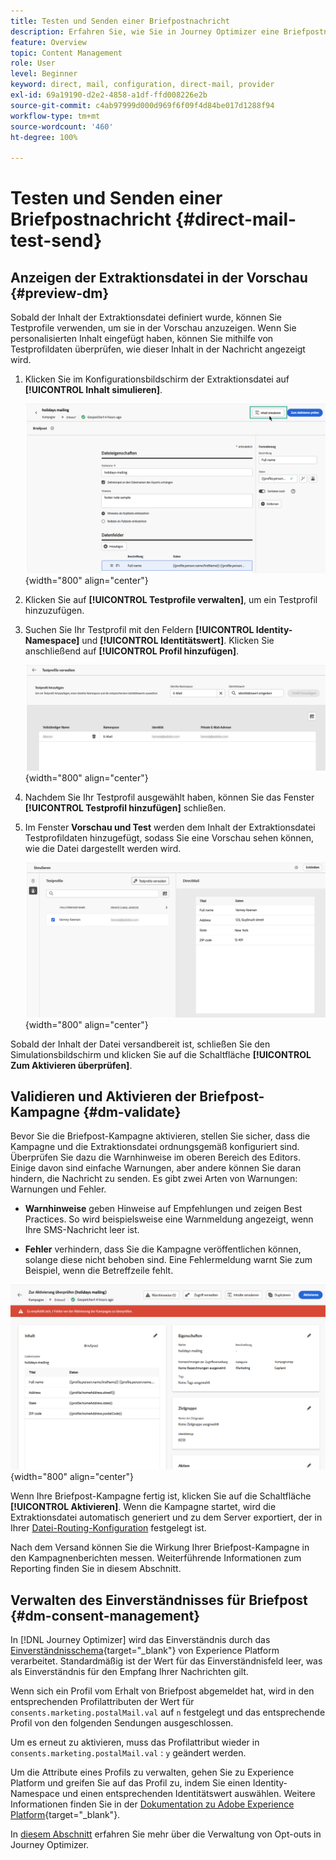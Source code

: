 ```yaml
---
title: Testen und Senden einer Briefpostnachricht
description: Erfahren Sie, wie Sie in Journey Optimizer eine Briefpostnachricht erstellen
feature: Overview
topic: Content Management
role: User
level: Beginner
keyword: direct, mail, configuration, direct-mail, provider
exl-id: 69a19190-d2e2-4858-a1df-ffd008226e2b
source-git-commit: c4ab97999d000d969f6f09f4d84be017d1288f94
workflow-type: tm+mt
source-wordcount: '460'
ht-degree: 100%

---
```


# Testen und Senden einer Briefpostnachricht {#direct-mail-test-send}

## Anzeigen der Extraktionsdatei in der Vorschau {#preview-dm}

Sobald der Inhalt der Extraktionsdatei definiert wurde, können Sie Testprofile verwenden, um sie in der Vorschau anzuzeigen. Wenn Sie personalisierten Inhalt eingefügt haben, können Sie mithilfe von Testprofildaten überprüfen, wie dieser Inhalt in der Nachricht angezeigt wird.

1. Klicken Sie im Konfigurationsbildschirm der Extraktionsdatei auf **[!UICONTROL Inhalt simulieren]**.

   ![](assets/direct-mail-simulate-button.png){width="800" align="center"}

1. Klicken Sie auf **[!UICONTROL Testprofile verwalten]**, um ein Testprofil hinzuzufügen.

1. Suchen Sie Ihr Testprofil mit den Feldern **[!UICONTROL Identity-Namespace]** und **[!UICONTROL Identitätswert]**. Klicken Sie anschließend auf **[!UICONTROL Profil hinzufügen]**.

   ![](assets/direct-mail-test-profile.png){width="800" align="center"}

1. Nachdem Sie Ihr Testprofil ausgewählt haben, können Sie das Fenster **[!UICONTROL Testprofil hinzufügen]** schließen.

1. Im Fenster **Vorschau und Test** werden dem Inhalt der Extraktionsdatei Testprofildaten hinzugefügt, sodass Sie eine Vorschau sehen können, wie die Datei dargestellt werden wird.

   ![](assets/direct-mail-simulate.png){width="800" align="center"}

Sobald der Inhalt der Datei versandbereit ist, schließen Sie den Simulationsbildschirm und klicken Sie auf die Schaltfläche **[!UICONTROL Zum Aktivieren überprüfen]**.

## Validieren und Aktivieren der Briefpost-Kampagne {#dm-validate}

Bevor Sie die Briefpost-Kampagne aktivieren, stellen Sie sicher, dass die Kampagne und die Extraktionsdatei ordnungsgemäß konfiguriert sind. Überprüfen Sie dazu die Warnhinweise im oberen Bereich des Editors. Einige davon sind einfache Warnungen, aber andere können Sie daran hindern, die Nachricht zu senden. Es gibt zwei Arten von Warnungen: Warnungen und Fehler.

* **Warnhinweise** geben Hinweise auf Empfehlungen und zeigen Best Practices. So wird beispielsweise eine Warnmeldung angezeigt, wenn Ihre SMS-Nachricht leer ist.

* **Fehler** verhindern, dass Sie die Kampagne veröffentlichen können, solange diese nicht behoben sind. Eine Fehlermeldung warnt Sie zum Beispiel, wenn die Betreffzeile fehlt.

![](assets/direct-mail-review.png){width="800" align="center"}

Wenn Ihre Briefpost-Kampagne fertig ist, klicken Sie auf die Schaltfläche **[!UICONTROL Aktivieren]**. Wenn die Kampagne startet, wird die Extraktionsdatei automatisch generiert und zu dem Server exportiert, der in Ihrer [Datei-Routing-Konfiguration](../direct-mail/direct-mail-configuration.md) festgelegt ist.

Nach dem Versand können Sie die Wirkung Ihrer Briefpost-Kampagne in den Kampagnenberichten messen. Weiterführende Informationen zum Reporting finden Sie in diesem Abschnitt.

## Verwalten des Einverständnisses für Briefpost {#dm-consent-management}

In [!DNL Journey Optimizer] wird das Einverständnis durch das [Einverständnisschema](https://experienceleague.adobe.com/docs/experience-platform/xdm/field-groups/profile/consents.html?lang=de){target="_blank"} von Experience Platform verarbeitet. Standardmäßig ist der Wert für das Einverständnisfeld leer, was als Einverständnis für den Empfang Ihrer Nachrichten gilt.

Wenn sich ein Profil vom Erhalt von Briefpost abgemeldet hat, wird in den entsprechenden Profilattributen der Wert für `consents.marketing.postalMail.val` auf `n` festgelegt und das entsprechende Profil von den folgenden Sendungen ausgeschlossen.

Um es erneut zu aktivieren, muss das Profilattribut wieder in `consents.marketing.postalMail.val` : `y` geändert werden.

Um die Attribute eines Profils zu verwalten, gehen Sie zu Experience Platform und greifen Sie auf das Profil zu, indem Sie einen Identity-Namespace und einen entsprechenden Identitätswert auswählen. Weitere Informationen finden Sie in der [Dokumentation zu Adobe Experience Platform](https://experienceleague.adobe.com/docs/experience-platform/profile/ui/user-guide.html?lang=de#getting-started){target="_blank"}.

In [diesem Abschnitt](../privacy/opt-out.md) erfahren Sie mehr über die Verwaltung von Opt-outs in Journey Optimizer.
